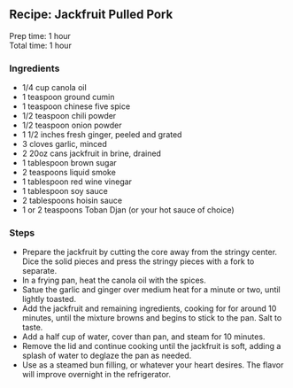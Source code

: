 ## Recipe: Jackfruit Pulled Pork
Prep time: 1 hour  
Total time: 1 hour  


### Ingredients
 - 1/4 cup canola oil
 - 1 teaspoon ground cumin
 - 1 teaspoon chinese five spice
 - 1/2 teaspoon chili powder
 - 1/2 teaspoon onion powder
 - 1 1/2 inches fresh ginger, peeled and grated
 - 3 cloves garlic, minced
 - 2 20oz cans jackfruit in brine, drained
 - 1 tablespoon brown sugar
 - 2 teaspoons liquid smoke
 - 1 tablespoon red wine vinegar
 - 1 tablespoon soy sauce
 - 2 tablespoons hoisin sauce
 - 1 or 2 teaspoons Toban Djan (or your hot sauce of choice)

### Steps
 - Prepare the jackfruit by cutting the core away from the stringy center. Dice the solid pieces and press the stringy pieces with a fork to separate.
 - In a frying pan, heat the canola oil with the spices.
 - Satue the garlic and ginger over medium heat for a minute or two, until lightly toasted.
 - Add the jackfruit and remaining ingredients, cooking for for around 10 minutes, until the mixture browns and begins to stick to the pan. Salt to taste.
 - Add a half cup of water, cover than pan, and steam for 10 minutes.
 - Remove the lid and continue cooking until the jackfruit is soft, adding a splash of water to deglaze the pan as needed.
 - Use as a steamed bun filling, or whatever your heart desires. The flavor will improve overnight in the refrigerator.


